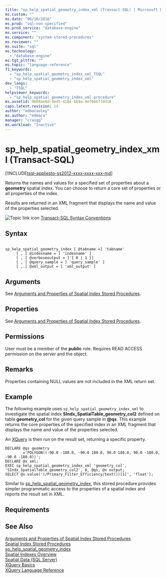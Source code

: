 ```yaml
---
title: "sp_help_spatial_geometry_index_xml (Transact-SQL) | Microsoft Docs"
ms.custom: ""
ms.date: "06/10/2016"
ms.prod: "sql-non-specified"
ms.prod_service: "database-engine"
ms.service: ""
ms.component: "system-stored-procedures"
ms.reviewer: ""
ms.suite: "sql"
ms.technology: 
  - "database-engine"
ms.tgt_pltfrm: ""
ms.topic: "language-reference"
f1_keywords: 
  - "sp_help_spatial_geometry_index_xml_TSQL"
  - "sp_help_spatial_geometry_index_xml"
dev_langs: 
  - "TSQL"
helpviewer_keywords: 
  - "sp_help_spatial_geometry_index_xml procedure"
ms.assetid: 9668ae6d-9ed5-418e-bb9a-9e7b66f7dd16
caps.latest.revision: 14
author: "edmacauley"
ms.author: "edmaca"
manager: "craigg"
ms.workload: "Inactive"
---
```

# sp_help_spatial_geometry_index_xml (Transact-SQL)
[!INCLUDE[tsql-appliesto-ss2012-xxxx-xxxx-xxx-md](../../includes/tsql-appliesto-ss2012-xxxx-xxxx-xxx-md.md)]

  Returns the names and values for a specified set of properties about a **geometry** spatial index. You can choose to return a core set of properties or all properties of the index.  
  
 Results are returned in an XML fragment that displays the name and value of the properties selected.  
  
 ![Topic link icon](../../database-engine/configure-windows/media/topic-link.gif "Topic link icon") [Transact-SQL Syntax Conventions](../../t-sql/language-elements/transact-sql-syntax-conventions-transact-sql.md)  
  
## Syntax  
  
```  
  
sp_help_spatial_geometry_index [ @tabname =] 'tabname'   
     [ , [ @indexname = ] 'indexname' ]   
     [ , [ @verboseoutput = ]'{ 0 | 1 }]   
     [ , [ @query_sample = ] 'query_sample' ]   
     [ ,.[ @xml_output = ] 'xml_output' ]   
```  
  
## Arguments  
 See [Arguments and Properties of Spatial Index Stored Procedures](../../relational-databases/system-stored-procedures/spatial-index-stored-procedures-arguments-and-properties.md).  
  
## Properties  
 See [Arguments and Properties of Spatial Index Stored Procedures](../../relational-databases/system-stored-procedures/spatial-index-stored-procedures-arguments-and-properties.md).  
  
## Permissions  
 User must be a member of the **public** role. Requires READ ACCESS permission on the server and the object.  
  
## Remarks  
 Properties containing NULL values are not included in the XML return set.  
  
## Example  
 The following example uses `sp_help_spatial_geometry_index_xml` to investigate the spatial index **SIndx_SpatialTable_geometry_col2** defined on table **geometry_col** for the given query sample in **@qs**. This example returns the core properties of the specified index in an XML fragment that displays the name and value of the properties selected.  
  
 An [XQuery](../../xquery/xquery-basics.md) is then run on the result set, returning a specific property.  
  
```  
DECLARE @qs geometry  
        ='POLYGON((-90.0 -180.0, -90.0 180.0, 90.0 180.0, 90.0 -180.0, -90.0 -180.0))';  
DECLARE @x xml;  
EXEC sp_help_spatial_geometry_index_xml 'geometry_col', 'SIndx_SpatialTable_geometry_col2', 0, @qs, @x output;  
SELECT @x.value('(/Primary_Filter_Efficiency/text())[1]', 'float');  
```  
  
 Similar to [sp_help_spatial_geometry_index](../../relational-databases/system-stored-procedures/sp-help-spatial-geometry-index-transact-sql.md), this stored procedure provides simpler programmatic access to the properties of a spatial index and reports the result set in XML.  
  
## Requirements  
  
## See Also  
 [Arguments and Properties of Spatial Index Stored Procedures](../../relational-databases/system-stored-procedures/spatial-index-stored-procedures-arguments-and-properties.md)   
 [Spatial Index Stored Procedures](http://msdn.microsoft.com/library/1be0f34e-3d5a-4a1f-9299-bd482362ec7a)   
 [sp_help_spatial_geometry_index](../../relational-databases/system-stored-procedures/sp-help-spatial-geometry-index-transact-sql.md)   
 [Spatial Indexes Overview](../../relational-databases/spatial/spatial-indexes-overview.md)   
 [Spatial Data &#40;SQL Server&#41;](../../relational-databases/spatial/spatial-data-sql-server.md)   
 [XQuery Basics](../../xquery/xquery-basics.md)   
 [XQuery Language Reference](../../xquery/xquery-language-reference-sql-server.md)  
  
  
